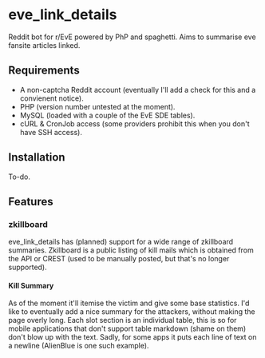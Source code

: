 eve_link_details
================

Reddit bot for r/EvE powered by PhP and spaghetti. Aims to summarise eve fansite articles linked.


## Requirements

* A non-captcha Reddit account (eventually I'll add a check for this and a convienent notice).
* PHP (version number untested at the moment).
* MySQL (loaded with a couple of the EvE SDE tables).
* cURL & CronJob access (some providers prohibit this when you don't have SSH access).


## Installation 

To-do.

## Features

### zkillboard

eve_link_details has (planned) support for a wide range of zkillboard summaries. Zkillboard is a public listing of kill mails which is obtained from the API or CREST (used to be manually posted, but that's no longer supported).

#### Kill Summary

As of the moment it'll itemise the victim and give some base statistics. I'd like to eventually add a nice summary for the attackers, without making the page overly long. Each slot section is an individual table, this is so for mobile applications that don't support table markdown (shame on them) don't blow up with the text. Sadly, for some apps it puts each line of text on a newline (AlienBlue is one such example). 
